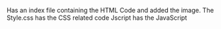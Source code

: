 Has an index file containing the HTML Code and added the image.
The Style.css has the CSS related code
Jscript has the JavaScript
